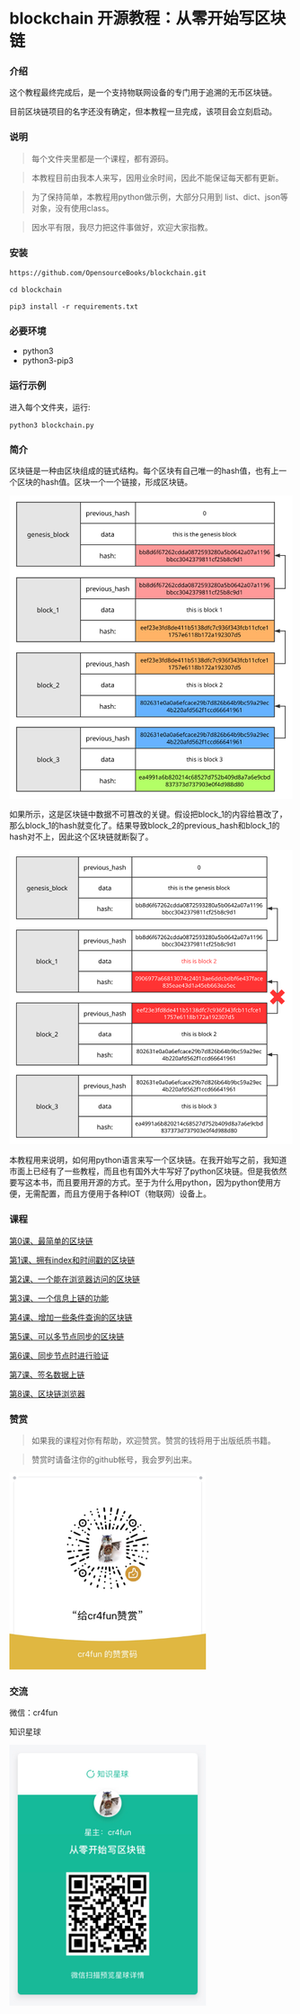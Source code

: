 # blockchain 开源教程：从零开始写区块链

### 介绍

这个教程最终完成后，是一个支持物联网设备的专门用于追溯的无币区块链。

目前区块链项目的名字还没有确定，但本教程一旦完成，该项目会立刻启动。

### 说明

> 每个文件夹里都是一个课程，都有源码。

> 本教程目前由我本人来写，因用业余时间，因此不能保证每天都有更新。

> 为了保持简单，本教程用python做示例，大部分只用到 list、dict、json等对象，没有使用class。

> 因水平有限，我尽力把这件事做好，欢迎大家指教。

### 安装

```
https://github.com/OpensourceBooks/blockchain.git
```

```
cd blockchain
```

```
pip3 install -r requirements.txt
```

### 必要环境

* python3
* python3-pip3

### 运行示例

进入每个文件夹，运行:

```
python3 blockchain.py
```

### 简介

区块链是一种由区块组成的链式结构。每个区块有自己唯一的hash值，也有上一个区块的hash值。区块一个一个链接，形成区块链。

![blockchain](0/blockchain.svg)

如果所示，这是区块链中数据不可篡改的关键。假设把block_1的内容给篡改了，那么block_1的hash就变化了。结果导致block_2的previous_hash和block_1的hash对不上，因此这个区块链就断裂了。

![blockchain](0/blockchain_err.svg)

本教程用来说明，如何用python语言来写一个区块链。在我开始写之前，我知道市面上已经有了一些教程，而且也有国外大牛写好了python区块链。但是我依然要写这本书，而且要用开源的方式。至于为什么用python，因为python使用方便，无需配置，而且方便用于各种IOT（物联网）设备上。

### 课程

[第0课、最简单的区块链](0/readme.md)

[第1课、拥有index和时间戳的区块链](1/readme.md)

[第2课、一个能在浏览器访问的区块链](2/readme.md)

[第3课、一个信息上链的功能](3/readme.md)

[第4课、增加一些条件查询的区块链](4/readme.md)

[第5课、可以多节点同步的区块链](5/readme.md)

[第6课、同步节点时进行验证](6/readme.md)

[第7课、签名数据上链](7/readme.md)

[第8课、区块链浏览器](8/readme.md)

### 赞赏

> 如果我的课程对你有帮助，欢迎赞赏。赞赏的钱将用于出版纸质书籍。

> 赞赏时请备注你的github帐号，我会罗列出来。

<img src="images/wx.jpg" width="350" />

### 交流

微信：cr4fun

知识星球

<img src="images/xq.jpg" width="350" />
